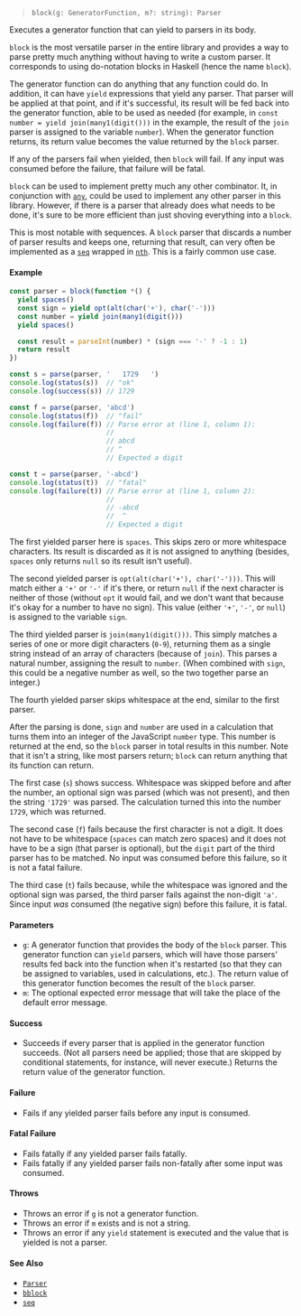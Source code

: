 <!--
 Copyright (c) 2020 Thomas J. Otterson
 
 This software is released under the MIT License.
 https://opensource.org/licenses/MIT
-->

> `block(g: GeneratorFunction, m?: string): Parser`

Executes a generator function that can yield to parsers in its body.

`block` is the most versatile parser in the entire library and provides a way to parse pretty much anything without having to write a custom parser. It corresponds to using do-notation blocks in Haskell (hence the name `block`).

The generator function can do anything that any function could do. In addition, it can have `yield` expressions that yield any parser. That parser will be applied at that point, and if it's successful, its result will be fed back into the generator function, able to be used as needed (for example, in `const number = yield join(many1(digit()))` in the example, the result of the `join` parser is assigned to the variable `number`). When the generator function returns, its return value becomes the value returned by the `block` parser.

If any of the parsers fail when yielded, then `block` will fail. If any input was consumed before the failure, that failure will be fatal.

`block` can be used to implement pretty much any other combinator. It, in conjunction with [`any`](any.md), could be used to implement any other parser in this library. However, if there is a parser that already does what needs to be done, it's sure to be more efficient than just shoving everything into a `block`.

This is most notable with sequences. A `block` parser that discards a number of parser results and keeps one, returning that result, can very often be implemented as a [`seq`](seq.md) wrapped in [`nth`](nth.md). This is a fairly common use case.

#### Example

```javascript
const parser = block(function *() {
  yield spaces()
  const sign = yield opt(alt(char('+'), char('-')))
  const number = yield join(many1(digit()))
  yield spaces()

  const result = parseInt(number) * (sign === '-' ? -1 : 1)
  return result
})

const s = parse(parser, '   1729   ')
console.log(status(s))  // "ok"
console.log(success(s)) // 1729

const f = parse(parser, 'abcd')
console.log(status(f))  // "fail"
console.log(failure(f)) // Parse error at (line 1, column 1):
                        //
                        // abcd
                        // ^
                        // Expected a digit

const t = parse(parser, '-abcd')
console.log(status(t))  // "fatal"
console.log(failure(t)) // Parse error at (line 1, column 2):
                        //
                        // -abcd
                        //  ^
                        // Expected a digit
```

The first yielded parser here is `spaces`. This skips zero or more whitespace characters. Its result is discarded as it is not assigned to anything (besides, `spaces` only returns `null` so its result isn't useful).

The second yielded parser is `opt(alt(char('+'), char('-')))`. This will match either a `'+'` or `'-'` if it's there, or return `null` if the next character is neither of those (without `opt` it would fail, and we don't want that because it's okay for a number to have no sign). This value (either `'+'`, `'-'`, or `null`) is assigned to the variable `sign`.

The third yielded parser is `join(many1(digit()))`. This simply matches a series of one or more digit characters (`0-9`), returning them as a single string instead of an array of characters (because of `join`). This parses a natural number, assigning the result to `number`. (When combined with `sign`, this could be a negative number as well, so the two together parse an integer.)

The fourth yielded parser skips whitespace at the end, similar to the first parser.

After the parsing is done, `sign` and `number` are used in a calculation that turns them into an integer of the JavaScript `number` type. This number is returned at the end, so the `block` parser in total results in this number. Note that it isn't a string, like most parsers return; `block` can return anything that its function can return.

The first case (`s`) shows success. Whitespace was skipped before and after the number, an optional sign was parsed (which was not present), and then the string `'1729'` was parsed. The calculation turned this into the number `1729`, which was returned.

The second case (`f`) fails because the first character is not a digit. It does not have to be whitespace (`spaces` can match zero spaces) and it does not have to be a sign (that parser is optional), but the `digit` part of the third parser has to be matched. No input was consumed before this failure, so it is not a fatal failure.

The third case (`t`) fails because, while the whitespace was ignored and the optional sign was parsed, the third parser fails against the non-digit `'a'`. Since input *was* consumed (the negative sign) before this failure, it is fatal.

#### Parameters

* `g`: A generator function that provides the body of the `block` parser. This generator function can `yield` parsers, which will have those parsers' results fed back into the function when it's restarted (so that they can be assigned to variables, used in calculations, etc.). The return value of this generator function becomes the result of the `block` parser.
* `m`: The optional expected error message that will take the place of the default error message.

#### Success

* Succeeds if every parser that is applied in the generator function succeeds. (Not all parsers need be applied; those that are skipped by conditional statements, for instance, will never execute.) Returns the return value of the generator function.

#### Failure

* Fails if any yielded parser fails before any input is consumed.

#### Fatal Failure

* Fails fatally if any yielded parser fails fatally.
* Fails fatally if any yielded parser fails non-fatally after some input was consumed.

#### Throws

* Throws an error if `g` is not a generator function. 
* Throws an error if `m` exists and is not a string.
* Throws an error if any `yield` statement is executed and the value that is yielded is not a parser.

#### See Also

* [`Parser`](../types/parser.md)
* [`bblock`](bblock.md)
* [`seq`](seq.md)